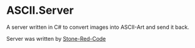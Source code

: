 # ASCII.Server
A server written in C# to convert images into ASCII-Art and send it back.

Server was written by [Stone-Red-Code](https://github.com/Stone-Red-Code)
